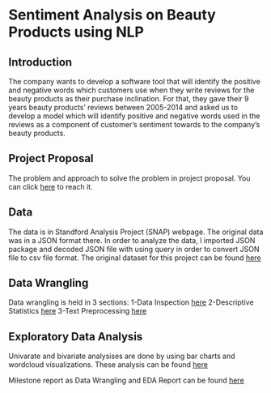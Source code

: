 # Sentiment Analysis on Beauty Products using NLP

## Introduction
The company wants to develop a software tool that will identify the positive and negative words which customers use when they write reviews for the beauty products as their purchase inclination. For that, they gave their 9 years beauty products’ reviews between 2005-2014 and asked us to develop a model which will identify positive and negative words used in the reviews as a component of customer’s sentiment towards to the company’s beauty products. 

## Project Proposal 
The problem and approach to solve the problem in project proposal. You can click [here](https://github.com/vera-guzelsoy/Sentiment_Analysis_Beauty_Products_Review/blob/main/Capstone%20Project%20Proposal.pdf) to reach it. 

## Data

The data is in Standford Analysis Project (SNAP) webpage. The original data was in a JSON format there. In order to analyze the data, I imported JSON package and decoded JSON file with using query in order to convert JSON file to csv file format. The original dataset for this project can be found [here](http://snap.stanford.edu/data/amazon/productGraph/categoryFiles/reviews_Beauty_10.json.gz)

## Data Wrangling
Data wrangling is held in 3 sections:
1-Data Inspection [here](https://github.com/vera-guzelsoy/Sentiment_Analysis_Beauty_Products_Review/blob/main/1-Data_Inspection.ipynb)
2-Descriptive Statistics [here](https://github.com/vera-guzelsoy/Sentiment_Analysis_Beauty_Products_Review/blob/main/2-Descriptive_Statistics.ipynb)
3-Text Preprocessing [here](https://github.com/vera-guzelsoy/Sentiment_Analysis_Beauty_Products_Review/blob/main/3-Text_Preprocessing.ipynb)

## Exploratory Data Analysis
Univarate and bivariate analysises are done by using bar charts and wordcloud visualizations. These analysis can be found [here](https://github.com/vera-guzelsoy/Sentiment_Analysis_Beauty_Products_Review/blob/main/Data_Storytelling.ipynbzd)

Milestone report as Data Wrangling and EDA Report can be found [here](https://github.com/vera-guzelsoy/Sentiment_Analysis_Beauty_Products_Review/blob/main/Wrangling%26EDA_Report.pdf)
